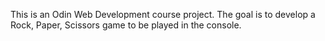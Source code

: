 This is an Odin Web Development course project. The goal is to develop a Rock, Paper, Scissors game to be played in the console. 